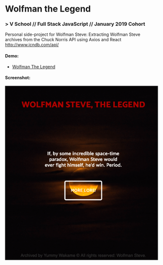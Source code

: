 # Wolfman the Legend
### > V School // Full Stack JavaScript // January 2019 Cohort
Personal side-project for Wolfman Steve: 
Extracting Wolfman Steve archives from the Chuck Norris API using Axios and React
http://www.icndb.com/api/

#### Demo:
- <a href="https://wolfman-the-legend.surge.sh/" target="_blank">Wolfman The Legend</a>

#### Screenshot:
<a href="https://wolfman-the-legend.surge.sh/" target="_blank"><img src="screenshot.png"></a>
